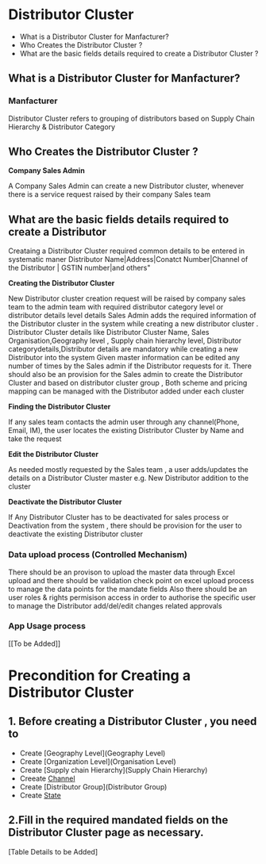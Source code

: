 # Distributor Cluster 

* What is a Distributor Cluster for Manfacturer?		
* Who Creates the Distributor Cluster ?	
* What are the basic fields details required to create a Distributor Cluster ?

## What is a Distributor Cluster  for Manfacturer?	
### Manfacturer 
Distributor Cluster refers to grouping of distributors based on Supply Chain Hierarchy & Distributor Category 

## Who Creates the Distributor Cluster ?	
**Company Sales Admin**

A Company Sales Admin can create a new Distributor cluster, whenever there is a service request raised by their company Sales team

## What are the basic fields details required to create a Distributor 	
Creataing a Distributor Cluster required common details to be entered in systematic maner
Distributor Name|Address|Conatct Number|Channel of the Distributor | GSTIN number|and others"

**Creating the  Distributor Cluster**

 New Distributor cluster creation request will be raised by company sales team to the admin team with required distributor category level or distributor details level details 
Sales Admin adds the required information of the Distributor cluster  in the system while creating a new distributor cluster . Distributor Cluster details like Distributor Cluster Name, Sales Organisation,Geography level , Supply chain hierarchy level, Distributor categorydetails,Distributor details  are mandatory while creating a new Distributor into the system
Given master information can be edited any number of times by the Sales admin if the Distributor requests for it. 
There should also be an provision for the Sales admin to create the Distributor Cluster and based on distributor cluster group , Both scheme and pricing mapping can be managed with the Distributor added under each cluster

**Finding the Distributor Cluster**

If any sales team contacts the admin user through any channel(Phone, Email, IM), the user locates the existing Distributor Cluster by Name and take the request 

**Edit the Distributor Cluster**

As needed mostly requested by the Sales team , a user adds/updates the details on a Distributor Cluster master e.g. New Distributor addition to the cluster 

**Deactivate the Distributor Cluster**

If Any Distributor Cluster has to be deactivated for sales process or Deactivation from the system , there should be provision for the user to deactivate the existing Distributor cluster

### Data upload process (Controlled Mechanism)
There should be an provison to upload the master data through Excel upload and there should be validation check point on excel upload process to manage the data points for the mandate fields
Also there should be an user roles & rights permisison access in order to authorise the specific user to manage the Distributor add/del/edit changes  related approvals 

### App Usage process 

  [[To be Added]]


# Precondition for Creating a Distributor Cluster  

## 1. Before creating a Distributor Cluster , you need to 
* Create [Geography Level](Geography Level)
* Create [Organization Level](Organisation Level)
* Create [Supply chain Hierarchy](Supply Chain Hierarchy)
* Creeate [Channel](Channel)
* Create [Distributor Group](Distributor Group)
* Create [State](State)

## 2.Fill in the required mandated  fields on the Distributor Cluster page as necessary.

[Table Details to be Added]

